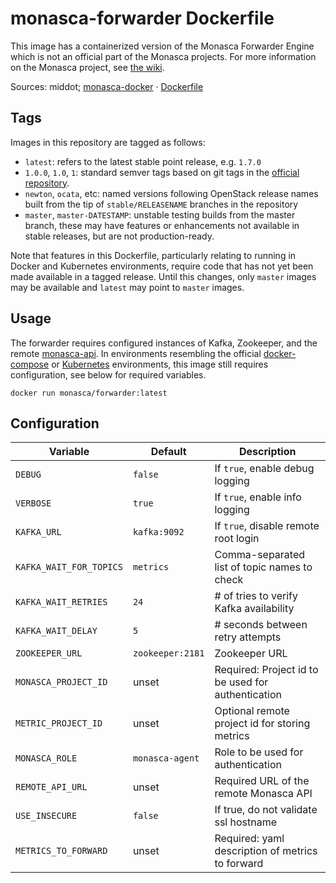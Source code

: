 monasca-forwarder Dockerfile
===============================

This image has a containerized version of the Monasca Forwarder Engine which is not
an official part of the Monasca projects. For more information on the Monasca project,
see [the wiki][1].

Sources: middot; [monasca-docker][3] &middot; [Dockerfile][4]

Tags
----

Images in this repository are tagged as follows:

 * `latest`: refers to the latest stable point release, e.g. `1.7.0`
 * `1.0.0`, `1.0`, `1`: standard semver tags based on git tags in the
   [official repository][2].
 * `newton`, `ocata`, etc: named versions following OpenStack release names
   built from the tip of `stable/RELEASENAME` branches in the repository
 * `master`, `master-DATESTAMP`: unstable testing builds from the master branch,
   these may have features or enhancements not available in stable releases, but
   are not production-ready.

Note that features in this Dockerfile, particularly relating to running in
Docker and Kubernetes environments, require code that has not yet been made
available in a tagged release. Until this changes, only `master` images may be
available and `latest` may point to `master` images.

Usage
-----

The forwarder requires configured instances of Kafka,
Zookeeper, and the remote [monasca-api][5]. In environments resembling the official
[docker-compose][3] or [Kubernetes][6] environments, this image still requires 
configuration, see below for required variables.

    docker run monasca/forwarder:latest

Configuration
-------------

| Variable                | Default          | Description                                        |
|-------------------------|------------------|----------------------------------------------------|
| `DEBUG`                 | `false`          | If `true`, enable debug logging                    |
| `VERBOSE`               | `true`           | If `true`, enable info logging                     |
| `KAFKA_URL`             | `kafka:9092`     | If `true`, disable remote root login               |
| `KAFKA_WAIT_FOR_TOPICS` | `metrics`        | Comma-separated list of topic names to check       |
| `KAFKA_WAIT_RETRIES`    | `24`             | # of tries to verify Kafka availability            |
| `KAFKA_WAIT_DELAY`      | `5`              | # seconds between retry attempts                   |
| `ZOOKEEPER_URL`         | `zookeeper:2181` | Zookeeper URL                                      |
| `MONASCA_PROJECT_ID`    | unset            | Required: Project id to be used for authentication |
| `METRIC_PROJECT_ID`     | unset            | Optional remote project id for storing metrics     |
| `MONASCA_ROLE`          | `monasca-agent`  | Role to be used for authentication                 |
| `REMOTE_API_URL`        | unset            | Required URL of the remote Monasca API             |
| `USE_INSECURE`          | `false`          | If true, do not validate ssl hostname              |
| `METRICS_TO_FORWARD`    | unset            | Required: yaml description of metrics to forward   |


[1]: https://wiki.openstack.org/wiki/Monasca
[2]: https://github.hpe.com/openstack/monasca-forwarder/
[3]: https://github.com/hpcloud-mon/monasca-docker/
[4]: https://github.com/hpcloud-mon/monasca-docker/blob/master/monasca-forwarder/Dockerfile
[5]: https://hub.docker.com/r/monasca/api/
[6]: https://github.com/hpcloud-mon/monasca-docker/blob/master/k8s/
[7]: https://v2.developer.pagerduty.com/docs/events-api
